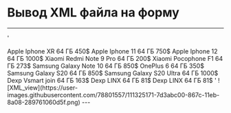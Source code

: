 # Вывод XML файла на форму

---
'
<?xml version="1.0"?>
<katalog>
	<phone id="1">
		<company>Apple</company>
		<model>Iphone XR</model>
		<mem_size>64 ГБ</mem_size>
		<price>450$</price>
	</phone>
	<phone id="1">
		<company>Apple</company>
		<model>Iphone 11</model>
		<mem_size>64 ГБ</mem_size>
		<price>750$</price>
	</phone>
	<phone id="1">
		<company>Apple</company>
		<model>Iphone 12</model>
		<mem_size>64 ГБ</mem_size>
		<price>1000$</price>
	</phone>
	<phone id="1">
		<company>Xiaomi</company>
		<model>Redmi Note 9 Pro</model>
		<mem_size>64 ГБ</mem_size>
		<price>200$</price>
	</phone>
	<phone id="1">
		<company>Xiaomi</company>
		<model>Pocophone F1</model>
		<mem_size>64 ГБ</mem_size>
		<price>273$</price>
	</phone><phone id="1">
		<company>Samsung</company>
		<model>Galaxy Note 10</model>
		<mem_size>64 ГБ</mem_size>
		<price>850$</price>
	</phone>
	<phone id="1">
		<company>OnePlus</company>
		<model>6</model>
		<mem_size>64 ГБ</mem_size>
		<price>350$</price>
	</phone>
	<phone id="1">
		<company>Samsung</company>
		<model>Galaxy S20</model>
		<mem_size>64 ГБ</mem_size>
		<price>850$</price>
	</phone>
	<phone id="1">
		<company>Samsung</company>
		<model>Galaxy S20 Ultra</model>
		<mem_size>64 ГБ</mem_size>
		<price>1000$</price>
	</phone>
	<phone id="1">
		<company>Dexp</company>
		<model>Vsmart join</model>
		<mem_size>64 ГБ</mem_size>
		<price>163$</price>
	</phone>
	<phone id="1">
		<company>Dexp</company>
		<model>LINX</model>
		<mem_size>64 ГБ</mem_size>
		<price>81$</price>
	</phone>
	<phone id="1">
		<company>Dexp</company>
		<model>LINX</model>
		<mem_size>64 ГБ</mem_size>
		<price>81$</price>
	</phone>
</katalog>
'
![XML_view](https://user-images.githubusercontent.com/78801557/111325171-7d3abc00-867c-11eb-8a08-289761060d5f.png)
---
